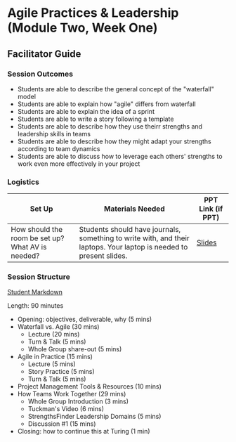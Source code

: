 # Agile Practices & Leadership (Module Two, Week One)

## Facilitator Guide

### Session Outcomes

* Students are able to describe the general concept of the "waterfall" model
* Students are able to explain how "agile" differs from waterfall
* Students are able to explain the idea of a sprint
* Students are able to write a story following a template
* Students are able to describe how they use theirr strengths and leadership skills in teams
* Students are able to describe how they might adapt your strengths according to team dynamics
* Students are able to discuss how to leverage each others' strengths to work even more effectively in your project

### Logistics

| Set Up | Materials Needed | PPT Link (if PPT)|
| ------ | ---------------- | ---------------- |
| How should the room be set up? What AV is needed? | Students should have journals, something to write with, and their laptops. Your laptop is needed to present slides. | [Slides](https://docs.google.com/presentation/d/1GV_PSrTRRKlXE1IKp9NXRHbgipyK1nmdk34i8n_UobQ/edit?usp=sharing) |

### Session Structure

[Student Markdown](https://github.com/turingschool/career-development-curriculum/edit/master/module_two/agile_practices_and_leadership.md)

Length: 90 minutes

* Opening: objectives, deliverable, why (5 mins)
* Waterfall vs. Agile (30 mins)
   * Lecture (20 mins)
   * Turn & Talk (5 mins)
   * Whole Group share-out (5 mins)
* Agile in Practice (15 mins)
   * Lecture (5 mins)
   * Story Practice (5 mins)
   * Turn & Talk (5 mins)
* Project Management Tools & Resources (10 mins)
* How Teams Work Together (29 mins)
   * Whole Group Introduction (3 mins)
   * Tuckman's Video (6 mins)
   * StrengthsFinder Leadership Domains (5 mins)
   * Discussion #1 (15 mins)
* Closing: how to continue this at Turing (1 min)



